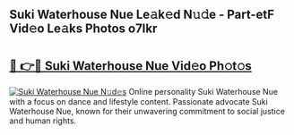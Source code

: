 ## Suki Waterhouse Nue Le𝚊k𝚎d N𝚞𝚍e - Part-etF Vid𝚎o Le𝚊ks Photos o7Ikr

# <h2><a href="http://fbaj8q.evod.top/?m=Suki+Waterhouse+Nue">🔗 👉🔴 Suki Waterhouse Nue Vid𝚎o Ph𝚘t𝚘s</a></h2>

[![Suki Waterhouse Nue N𝚞d𝚎s](https://i.imgur.com/8V9OHl7.gif)](http://fbaj8q.evod.top/?m=Suki+Waterhouse+Nue)
Online personality Suki Waterhouse Nue with a focus on dance and lifestyle content. Passionate advocate Suki Waterhouse Nue, known for their unwavering commitment to social justice and human rights. 
